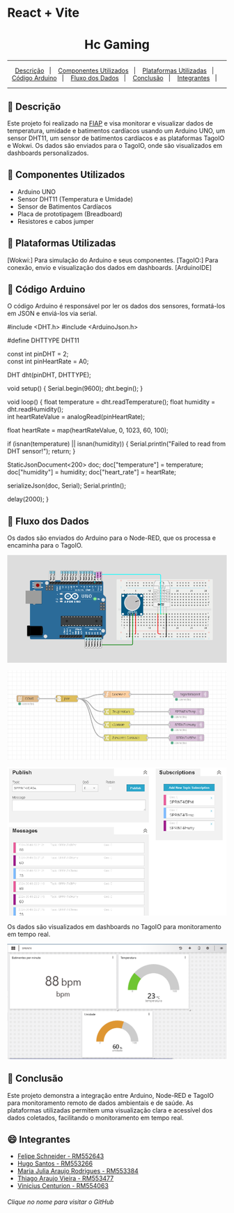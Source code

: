 # React + Vite

<div align="center">
  <h1>Hc Gaming</h1>
</div>
<hr/>

<p align="center">
  <a href="#pushpin-Descrição">Descrição</a>&nbsp;&nbsp;&nbsp;|&nbsp;&nbsp;&nbsp;
  <a href="#pushpin-Componentes">Componentes Utilizados</a>&nbsp;&nbsp;&nbsp;|&nbsp;&nbsp;&nbsp;
  <a href="#pushpin-Plataformas">Plataformas  Utilizadas</a>&nbsp;&nbsp;&nbsp;|&nbsp;&nbsp;&nbsp;
  <a href="#pushpin-Codigo">Código Arduino</a>&nbsp;&nbsp;&nbsp;|&nbsp;&nbsp;&nbsp;
  <a href="#pushpin-Fluxo">Fluxo dos Dados</a>&nbsp;&nbsp;&nbsp;|&nbsp;&nbsp;&nbsp;
  <a href="#pushpin-Conclusão">Conclusão</a>&nbsp;&nbsp;&nbsp;|&nbsp;&nbsp;&nbsp;
  <a href="#smile-Integrantes">Integrantes</a>&nbsp;&nbsp;&nbsp;|&nbsp;&nbsp;&nbsp;
</p>
<hr/>

## :pushpin: Descrição

Este projeto foi realizado na [FIAP](https://www.fiap.com.br/) e visa monitorar e visualizar dados de temperatura, umidade e batimentos cardíacos usando um Arduino UNO, um sensor DHT11, um sensor de batimentos cardíacos e as plataformas TagoIO e Wokwi. Os dados são enviados para o TagoIO, onde são visualizados em dashboards personalizados.

## :pushpin: Componentes Utilizados

- Arduino UNO
- Sensor DHT11 (Temperatura e Umidade)
- Sensor de Batimentos Cardíacos
- Placa de prototipagem (Breadboard)
- Resistores e cabos jumper

## :pushpin: Plataformas Utilizadas

[Wokwi:] Para simulação do Arduino e seus componentes.
[TagoIO:] Para conexão, envio e visualização dos dados em dashboards.
[ArduinoIDE] 


## :pushpin: Código Arduino

O código Arduino é responsável por ler os dados dos sensores, formatá-los em JSON e enviá-los via serial.

#include <DHT.h>
#include <ArduinoJson.h>
 
#define DHTTYPE DHT11   
 
const int pinDHT = 2;        
const int pinHeartRate = A0;
 
DHT dht(pinDHT, DHTTYPE);
 
void setup() {
  Serial.begin(9600);
  dht.begin();
}
 
void loop() {
  float temperature = dht.readTemperature(); 
  float humidity = dht.readHumidity();       
  int heartRateValue = analogRead(pinHeartRate);
 
  float heartRate = map(heartRateValue, 0, 1023, 60, 100);
 
  if (isnan(temperature) || isnan(humidity)) {
    Serial.println("Failed to read from DHT sensor!");
    return;
  }
 
  StaticJsonDocument<200> doc;
  doc["temperature"] = temperature;
  doc["humidity"] = humidity;
  doc["heart_rate"] = heartRate;
 
  serializeJson(doc, Serial);
  Serial.println();
 
  delay(2000);
}

## :pushpin: Fluxo dos Dados 

Os dados são enviados do Arduino para o Node-RED, que os processa e encaminha para o TagoIO.

![alt text](arduino-1.png)

![alt text](node-1.png)

![alt text](connection-1.png)

Os dados são visualizados em dashboards no TagoIO para monitoramento em tempo real.

![alt text](dash_tago-1.png)

## :pushpin: Conclusão

Este projeto demonstra a integração entre Arduino, Node-RED e TagoIO para monitoramento remoto de dados ambientais e de saúde. As plataformas utilizadas permitem uma visualização clara e acessível dos dados coletados, facilitando o monitoramento em tempo real.

## :smile: Integrantes

- [Felipe Schneider - RM552643](https://github.com/felpschneider)
- [Hugo Santos - RM553266](https://github.com/ThiagoAraujot/CP1-WebDevelopment/commits?author=guguim)
- [Maria Julia Araujo Rodrigues - RM553384](https://github.com/majuaraujo)
- [Thiago Araujo Vieira - RM553477](https://github.com/ThiagoAraujot)
- [Vinicius Centurion - RM554063](https://github.com/vinicenturion)

###### Clique no nome para visitar o GitHub
